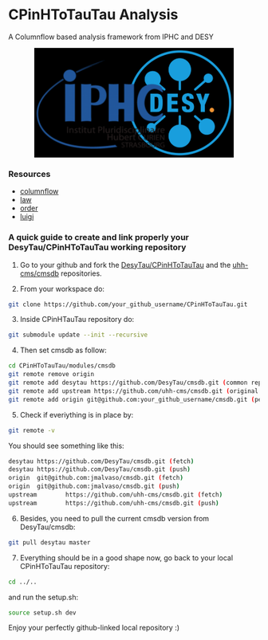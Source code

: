 # CPinHToTauTau Analysis

A Columnflow based analysis framework from IPHC and DESY

<!-- marker-before-logo -->

<div style="text-align: center;">
    <img src="assets/logo.png" alt="Logo" style="width: 400px; height: 220px; display: block; margin: 0 auto;">
</div>

<!-- marker-after-logo -->

### Resources

- [columnflow](https://github.com/columnflow/columnflow/tree/master)
- [law](https://github.com/riga/law)
- [order](https://github.com/riga/order)
- [luigi](https://github.com/spotify/luigi)

### A quick guide to create and link properly your DesyTau/CPinHToTauTau working repository 

1. Go to your github and fork the [DesyTau/CPinHToTauTau](https://github.com/DesyTau/CPinHToTauTau) and the [uhh-cms/cmsdb](https://github.com/uhh-cms/cmsdb) repositories.

2. From your workspace do:
```bash
git clone https://github.com/your_github_username/CPinHToTauTau.git
```
3. Inside CPinHTauTau repository do:
```bash
git submodule update --init --recursive
```
4. Then set cmsdb as follow:
```bash
cd CPinHToTauTau/modules/cmsdb
git remote remove origin
git remote add desytau https://github.com/DesyTau/cmsdb.git (common repository)
git remote add upstream https://github.com/uhh-cms/cmsdb.git (original repository)
git remote add origin git@github.com:your_github_username/cmsdb.git (personal repository, the link here is the ssh one)
```
5. Check if everiything is in place by:
```bash
git remote -v
```
You should see something like this:
```bash
desytau https://github.com/DesyTau/cmsdb.git (fetch)
desytau https://github.com/DesyTau/cmsdb.git (push)
origin  git@github.com:jmalvaso/cmsdb.git (fetch)
origin  git@github.com:jmalvaso/cmsdb.git (push)
upstream        https://github.com/uhh-cms/cmsdb.git (fetch)
upstream        https://github.com/uhh-cms/cmsdb.git (push)
```
6. Besides, you need to pull the current cmsdb version from DesyTau/cmsdb:
```bash
git pull desytau master
```
7. Everything should be in a good shape now, go back to your local CPinHToTauTau repository:
 ```bash
cd ../..
```
and run the setup.sh:
```bash
source setup.sh dev
```
Enjoy your perfectly github-linked local repository :)
